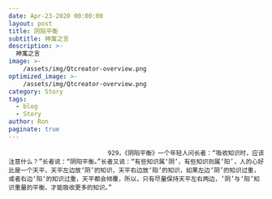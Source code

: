 ```yaml
---
date: Apr-23-2020 00:00:00
layout: post
title: 阴阳平衡
subtitle: 神寓之言
description: >-
  神寓之言
image: >-
    /assets/img/Qtcreator-overview.png
optimized_image: >-
    /assets/img/Qtcreator-overview.png
category: Story
tags:
  - blog
  - Story
author: Ron
paginate: true
---
```


							　　929，《阴阳平衡》一个年轻人问长者：“吸收知识时，应该注意什么？”长者说：“阴阳平衡。”长者又说：“有些知识属‘阴’，有些知识则属‘阳’，人的心好比是一个天平，天平左边放‘阴’的知识，天平右边放‘阳’的知识，如果左边‘阴’的知识过重，或者右边‘阳’的知识过重，天平都会倾覆，所以，只有尽量保持天平左右两边，‘阴’与‘阳’知识重量的平衡，才能吸收更多的知识。”
							
							
						